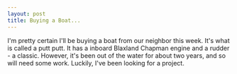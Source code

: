 ```yaml
---
layout: post
title: Buying a Boat...
---
```


I'm pretty certain I'll be buying a boat from our neighbor this week. It's what is called a putt putt.  It has a inboard Blaxland Chapman engine and a rudder - a classic. However, it's been out of the water for about two years, and so will need some work. Luckily, I've been looking for a project.
